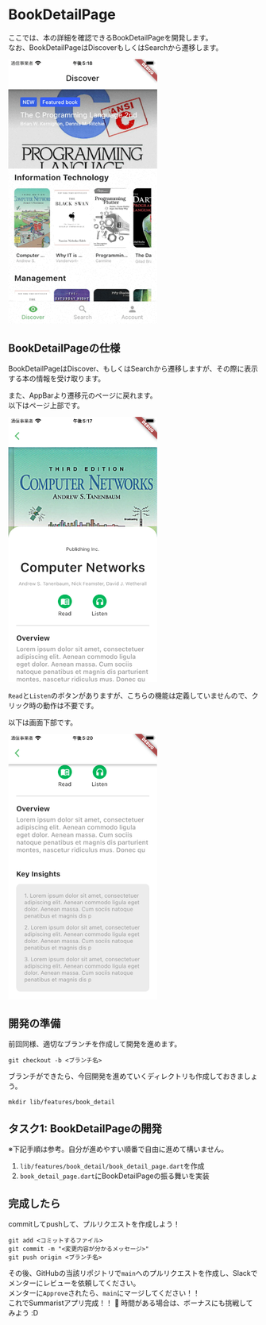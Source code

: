 # BookDetailPage 
ここでは、本の詳細を確認できるBookDetailPageを開発します。  
なお、BookDetailPageはDiscoverもしくはSearchから遷移します。  

<img src="./images/book_detail.gif" alt="BookDetailPage" width="300px" />

 
## BookDetailPageの仕様
BookDetailPageはDiscover、もしくはSearchから遷移しますが、その際に表示する本の情報を受け取ります。  

また、AppBarより遷移元のページに戻れます。  
以下はページ上部です。  

<img src="./images/book_detail.png" alt="BookDetailPage" width="300px" />

`Read`と`Listen`のボタンがありますが、こちらの機能は定義していませんので、クリック時の動作は不要です。  

以下は画面下部です。  

<img src="./images/book_detail_2.png" alt="BookDetailPage" width="300px" />


## 開発の準備
前回同様、適切なブランチを作成して開発を進めます。  

```
git checkout -b <ブランチ名>
```

ブランチができたら、今回開発を進めていくディレクトリも作成しておきましょう。  

```
mkdir lib/features/book_detail
```

## タスク1: BookDetailPageの開発
※下記手順は参考。自分が進めやすい順番で自由に進めて構いません。  

1. `lib/features/book_detail/book_detail_page.dart`を作成
1. `book_detail_page.dart`にBookDetailPageの振る舞いを実装


## 完成したら
commitしてpushして、プルリクエストを作成しよう！

```
git add <コミットするファイル>
git commit -m "<変更内容が分かるメッセージ>"
git push origin <ブランチ名>
```

その後、GitHubの当該リポジトリで`main`へのプルリクエストを作成し、Slackでメンターにレビューを依頼してください。  
メンターに`Approve`されたら、`main`にマージしてください！！  
これでSummaristアプリ完成！！ :tada:
時間がある場合は、ボーナスにも挑戦してみよう :D
